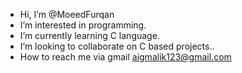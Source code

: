 - Hi, I’m @MoeedFurqan
- I’m interested in programming.
- I’m currently learning C language.
- I’m looking to collaborate on C based projects..
- How to reach me via gmail aigmalik123@gmail.com
